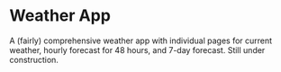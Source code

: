 # Weather App

A (fairly) comprehensive weather app with individual pages for current weather, hourly forecast for 48 hours, and 7-day forecast. Still under construction.

